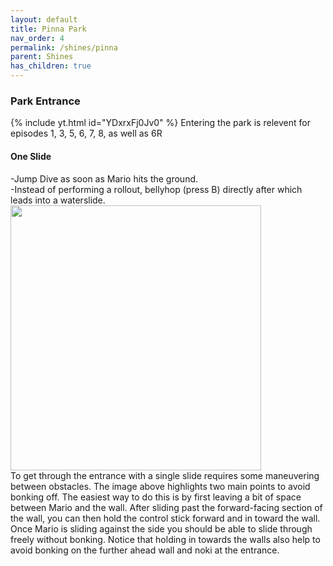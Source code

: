 ```yaml
---
layout: default
title: Pinna Park
nav_order: 4
permalink: /shines/pinna
parent: Shines
has_children: true
---
```


### Park Entrance
{% include yt.html id="YDxrxFj0Jv0" %}
Entering the park is relevent for episodes 1, 3, 5, 6, 7, 8, as well as 6R

#### One Slide
-Jump Dive as soon as Mario hits the ground.  
-Instead of performing a rollout, bellyhop (press B) directly after which leads into a waterslide.  
<img src="https://i.imgur.com/iIBtYwU.png" width="401" height="424">  
To get through the entrance with a single slide requires some maneuvering between obstacles. The image above highlights two main points to avoid bonking off. The easiest way to do this is by first leaving a bit of space between Mario and the wall. After sliding past the forward-facing section of the wall, you can then hold the control stick forward and in toward the wall. Once Mario is sliding against the side you should be able to slide through freely without bonking. Notice that holding in towards the walls also help to avoid bonking on the further ahead wall and noki at the entrance.
